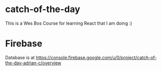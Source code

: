 # catch-of-the-day

This is a Wes Bos Course for learning React that I am doing :)

# Firebase

Database is at https://console.firebase.google.com/u/0/project/catch-of-the-day-adrian-c/overview
